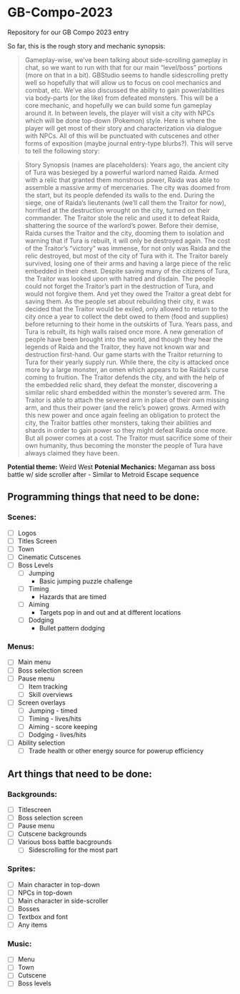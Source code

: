 # GB-Compo-2023
Repository for our GB Compo 2023 entry

So far, this is the rough story and mechanic synopsis:

>Gameplay-wise, we’ve been talking about side-scrolling gameplay in chat, so we want to run with that for our main “level/boss” portions (more on that in a bit). GBStudio seems to handle sidescrolling pretty well so hopefully that will allow us to focus on cool mechanics and combat, etc. We’ve also discussed the ability to gain power/abilities via body-parts (or the like) from defeated monsters. This will be a core mechanic, and hopefully we can build some fun gameplay around it.  In between levels, the player will visit a city with NPCs which will be done top-down (Pokemon) style. Here is where the player will get most of their story and characterization via dialogue with NPCs. All of this will be punctuated with cutscenes and other forms of exposition (maybe journal entry-type blurbs?). This will serve to tell the following story:

>Story Synopsis (names are placeholders): Years ago, the ancient city of Tura was besieged by a powerful warlord named Raida. Armed with a relic that granted them monstrous power, Raida was able to assemble a massive army of mercenaries. The city was doomed from the start, but its people defended its walls to the end. During the siege, one of Raida’s lieutenants (we’ll call them the Traitor for now), horrified at the destruction wrought on the city, turned on their commander. The Traitor stole the relic and used it to defeat Raida, shattering the source of the warlord’s power. Before their demise, Raida curses the Traitor and the city, dooming them to isolation and warning that if Tura is rebuilt, it will only be destroyed again. The cost of the Traitor’s “victory” was immense, for not only was Raida and the relic destroyed, but most of the city of Tura with it. The Traitor barely survived, losing one of their arms and having a large piece of the relic embedded in their chest. 
>Despite saving many of the citizens of Tura, the Traitor was looked upon with hatred and disdain. The people could not forget the Traitor’s part in the destruction of Tura, and would not forgive them. And yet they owed the Traitor a great debt for saving them. As the people set about rebuilding their city, it was decided that the Traitor would be exiled, only allowed to return to the city once a year to collect the debt owed to them (food and supplies) before returning to their home in the outskirts of Tura.
>Years pass, and Tura is rebuilt, its high walls raised once more. A new generation of people have been brought into the world, and though they hear the legends of Raida and the Traitor, they have not known war and destruction first-hand. Our game starts with the Traitor returning to Tura for their yearly supply run. While there, the city is attacked once more by a large monster, an omen which appears to be Raida’s curse coming to fruition. The Traitor defends the city, and with the help of the embedded relic shard, they defeat the monster, discovering a similar relic shard embedded within the monster’s severed arm. The Traitor is able to attach the severed arm in place of their own missing arm, and thus their power (and the relic’s power) grows.  Armed with this new power and once again feeling an obligation to protect the city, the Traitor battles other monsters, taking their abilities and shards in order to gain power so they might defeat Raida once more. But all power comes at a cost. The Traitor must sacrifice some of their own humanity, thus becoming the monster the people of Tura have always claimed they have been.
	

**Potential theme:**
Weird West
**Potenial Mechanics:**
Megaman ass boss battle w/ side scroller after
	- Similar to Metroid Escape sequence

## Programming things that need to be done: 

### **Scenes:**
- [ ] Logos
- [ ] Titles Screen
- [ ] Town
- [ ] Cinematic Cutscenes
- [ ] Boss Levels
	- [ ] Jumping
		- Basic jumping puzzle challenge
	- [ ] Timing
		- Hazards that are timed
	- [ ] Aiming
		- Targets pop in and out and at different locations
	- [ ] Dodging
		- Bullet pattern dodging

### **Menus:**
- [ ] Main menu
- [ ] Boss selection screen
- [ ] Pause menu
	- [ ] Item tracking
	- [ ] Skill overviews
- [ ] Screen overlays
	- [ ] Jumping - timed
	- [ ] Timing - lives/hits
	- [ ] Aiming - score keeping
	- [ ] Dodging - lives/hits
- [ ] Ability selection
	- [ ] Trade health or other energy source for powerup efficiency

## Art things that need to be done:

### **Backgrounds:**
- [ ] Titlescreen
- [ ] Boss selection screen
- [ ] Pause menu
- [ ] Cutscene backgrounds
- [ ] Various boss battle bacgrounds
  - [ ] Sidescrolling for the most part

### **Sprites:**
- [ ] Main character in top-down
- [ ] NPCs in top-down
- [ ] Main character in side-scroller
- [ ] Bosses
- [ ] Textbox and font
- [ ] Any items

### **Music:**
- [ ] Menu
- [ ] Town
- [ ] Cutscene
- [ ] Boss levels
